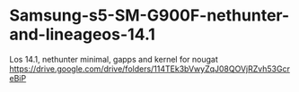 # Samsung-s5-SM-G900F-nethunter-and-lineageos-14.1
Los 14.1, nethunter minimal, gapps and kernel for nougat
https://drive.google.com/drive/folders/114TEk3bVwyZqJ08QOVjRZvh53GcreBiP
